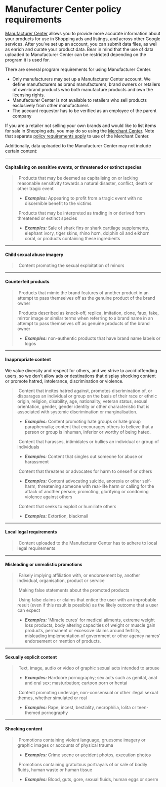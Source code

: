 Manufacturer Center policy requirements
=======================================

[Manufacturer Center](http://manufacturers.google.com/) allows you to provide more accurate information about your products for use in Shopping ads and listings, and across other Google services. After you've set up an account, you can submit data files, as well as enrich and curate your product data. Bear in mind that the use of data uploaded to Manufacturer Center can be restricted depending on the program it is used for.

There are several program requirements for using Manufacturer Center.

*   Only manufacturers may set up a Manufacturer Center account. We define manufacturers as brand manufacturers, brand owners or retailers of own-brand products who both manufacture products and own the licensing rights.
*   Manufacturer Center is not available to retailers who sell products exclusively from other manufacturers
*   The account requestor has to be verified as an employee of the parent company

If you are a retailer not selling your own brands and would like to list items for sale in Shopping ads, you may do so using the [Merchant Center](https://merchants.google.com/). Note that separate [policy requirements apply](https://support.google.com/merchants/answer/6149970) to use of the Merchant Center.

Additionally, data uploaded to the Manufacturer Center may not include certain content:

* * *

#### Capitalising on sensitive events, or threatened or extinct species

>   Products that may be deemed as capitalising on or lacking reasonable sensitivity towards a natural disaster, conflict, death or other tragic event
> 
> *   **_Examples:_** Appearing to profit from a tragic event with no discernible benefit to the victims
> 
>  Products that may be interpreted as trading in or derived from threatened or extinct species
> 
> *   _**Examples:**_ Sale of shark fins or shark cartilage supplements, elephant ivory, tiger skins, rhino horn, dolphin oil and elkhorn coral, or products containing these ingredients 

* * *

#### Child sexual abuse imagery

>   Content promoting the sexual exploitation of minors

* * *

#### Counterfeit products

>   Products that mimic the brand features of another product in an attempt to pass themselves off as the genuine product of the brand owner
> 
>  Products described as knock-off, replica, imitation, clone, faux, fake, mirror image or similar terms when referring to a brand name in an attempt to pass themselves off as genuine products of the brand owner
> 
> *   **_Examples:_** non-authentic products that have brand name labels or logos

* * *

#### Inappropriate content

We value diversity and respect for others, and we strive to avoid offending users, so we don't allow ads or destinations that display shocking content or promote hatred, intolerance, discrimination or violence.

>   Content that incites hatred against, promotes discrimination of, or disparages an individual or group on the basis of their race or ethnic origin, religion, disability, age, nationality, veteran status, sexual orientation, gender, gender identity or other characteristic that is associated with systemic discrimination or marginalisation.
> 
> *   **_Examples:_** Content promoting hate groups or hate group paraphernalia; content that encourages others to believe that a person or group is inhuman, inferior or worthy of being hated.
> 
>  Content that harasses, intimidates or bullies an individual or group of individuals
> 
> *   _**Examples**:_ Content that singles out someone for abuse or harassment
> 
>  Content that threatens or advocates for harm to oneself or others
> 
> *   **_Examples:_** Content advocating suicide, anorexia or other self-harm; threatening someone with real-life harm or calling for the attack of another person; promoting, glorifying or condoning violence against others
> 
>  Content that seeks to exploit or humiliate others
> 
> *   _**Examples:**_ Extortion, blackmail

* * *

#### Local legal requirements

>   Content uploaded to the Manufacturer Center has to adhere to local legal requirements 

* * *

#### Misleading or unrealistic promotions

>   Falsely implying affiliation with, or endorsement by, another individual, organisation, product or service
> 
>  Making false statements about the promoted products
> 
>  Using false claims or claims that entice the user with an improbable result (even if this result is possible) as the likely outcome that a user can expect
> 
> *   _**Examples:**_ 'Miracle cures' for medical ailments, extreme weight loss products, body altering capacities of weight or muscle gain products, permanent or excessive claims around fertility, misleading implementation of government or other agency names' endorsement or mention of products.

* * *

#### Sexually explicit content

>   Text, image, audio or video of graphic sexual acts intended to arouse
> 
> *   **_Examples:_** Hardcore pornography; sex acts such as genital, anal and oral sex; masturbation; cartoon porn or hentai
> 
>  Content promoting underage, non-consensual or other illegal sexual themes, whether simulated or real
> 
> *   **_Examples:_** Rape, incest, bestiality, necrophilia, lolita or teen-themed pornography

* * *

#### Shocking content

>   Promotions containing violent language, gruesome imagery or graphic images or accounts of physical trauma
> 
> *   **_Examples:_** Crime scene or accident photos, execution photos
> 
>  Promotions containing gratuitous portrayals of or sale of bodily fluids, human waste or human tissue
> 
> *   _**Examples:**_ Blood, guts, gore, sexual fluids, human eggs or sperm